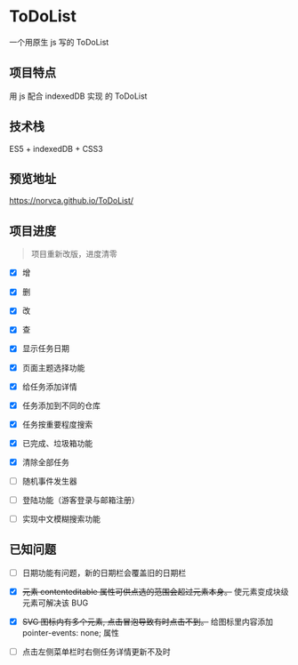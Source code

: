 # ToDoList
一个用原生 js 写的 ToDoList



## 项目特点

用 js 配合 indexedDB 实现 的 ToDoList 



## 技术栈

ES5 + indexedDB + CSS3



## 预览地址

https://norvca.github.io/ToDoList/



## 项目进度

>  项目重新改版，进度清零

- [x] 增
- [x] 删
- [x] 改
- [x] 查
- [x] 显示任务日期
- [x] 页面主题选择功能
- [x] 给任务添加详情
- [x] 任务添加到不同的仓库
- [x] 任务按重要程度搜索
- [x] 已完成、垃圾箱功能
- [x] 清除全部任务
- [ ] 随机事件发生器
- [ ] 登陆功能（游客登录与邮箱注册）
- [ ] 实现中文模糊搜索功能


## 已知问题

- [ ] 日期功能有问题，新的日期栏会覆盖旧的日期栏

- [x] ~~元素 contenteditable 属性可供点选的范围会超过元素本身。~~
      使元素变成块级元素可解决该 BUG

- [x] ~~SVG 图标内有多个元素, 点击冒泡导致有时点击不到。~~
      给图标里内容添加 pointer-events: none; 属性

- [ ] 点击左侧菜单栏时右侧任务详情更新不及时